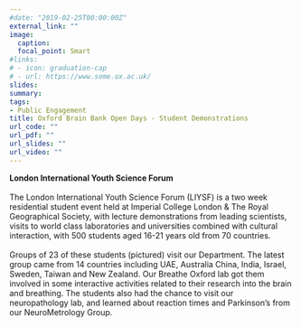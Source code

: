 ```yaml
---
#date: "2019-02-25T00:00:00Z"
external_link: ""
image:
  caption: 
  focal_point: Smart
#links:
# - icon: graduation-cap
# - url: https://www.some.ox.ac.uk/
slides: 
summary: 
tags:
- Public Engagement
title: Oxford Brain Bank Open Days - Student Demonstrations
url_code: ""
url_pdf: ""
url_slides: ""
url_video: ""
---
```

<b>London International Youth Science Forum</b><br>
<br>
The London International Youth Science Forum (LIYSF) is a two week residential student event held at Imperial College London & The Royal Geographical Society, with lecture demonstrations from leading scientists, visits to world class laboratories and universities combined with cultural interaction, with 500 students aged 16-21 years old from 70 countries. <br>
<br>
Groups of 23 of these students (pictured) visit our Department. The latest group came from 14 countries including UAE, Australia China, India, Israel, Sweden, Taiwan and New Zealand. Our Breathe Oxford lab got them involved in some interactive activities related to their research into the brain and breathing. The students also had the chance to visit our neuropathology lab, and learned about reaction times and Parkinson’s from our NeuroMetrology Group. 